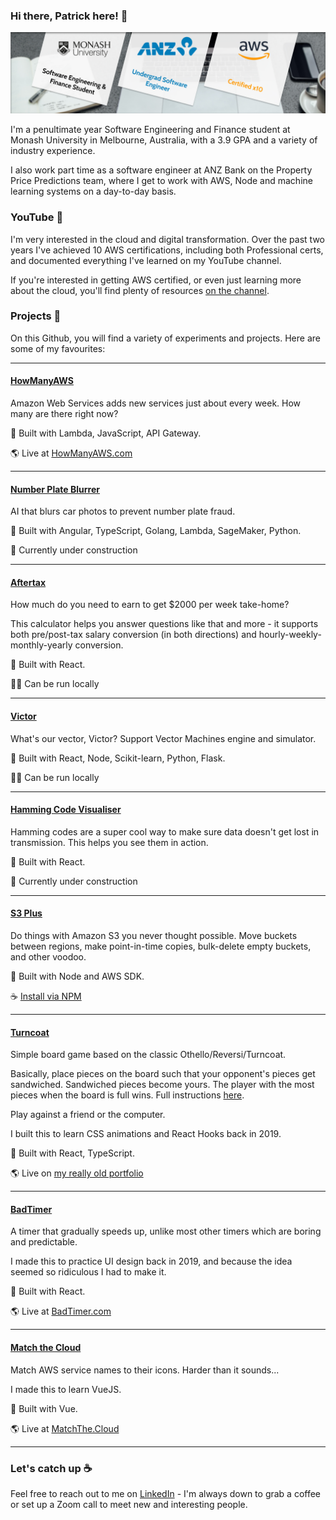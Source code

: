 ### Hi there, Patrick here! 🏀

![A bit about me](github-cover-photo.jpg)

I'm a penultimate year Software Engineering and Finance student at Monash University in Melbourne, Australia, with a 3.9 GPA and a variety of industry experience.

I also work part time as a software engineer at ANZ Bank on the Property Price Predictions team, where I get to work with AWS, Node and machine learning systems on a day-to-day basis.

### YouTube 🎥  

I'm very interested in the cloud and digital transformation. Over the past two years I've achieved 10 AWS certifications, including both Professional certs, and documented everything I've learned on my YouTube channel.

If you're interested in getting AWS certified, or even just learning more about the cloud, you'll find plenty of resources [on the channel](https://youtube.com/c/PatrickBrett1111).

### Projects 🎨 

On this Github, you will find a variety of experiments and projects. Here are some of my favourites:

---

#### [HowManyAWS](https://github.com/patrickbrett/HowManyAWS)

Amazon Web Services adds new services just about every week. How many are there right now?

🔨 Built with Lambda, JavaScript, API Gateway.

🌎 Live at [HowManyAWS.com](https://howmanyaws.com)

---

#### [Number Plate Blurrer](https://github.com/patrickbrett/number-plate-blurrer)

AI that blurs car photos to prevent number plate fraud.

🔨 Built with Angular, TypeScript, Golang, Lambda, SageMaker, Python.

🚧 Currently under construction

---

#### [Aftertax](https://github.com/patrickbrett/aftertax)

How much do you need to earn to get $2000 per week take-home?

This calculator helps you answer questions like that and more - it supports both pre/post-tax salary conversion (in both directions) and hourly-weekly-monthly-yearly conversion.

🔨 Built with React.

🧑‍💻 Can be run locally

---

#### [Victor](https://github.com/patrickbrett/victor)

What's our vector, Victor? Support Vector Machines engine and simulator.

🔨 Built with React, Node, Scikit-learn, Python, Flask.

🧑‍💻 Can be run locally

---

#### [Hamming Code Visualiser](https://github.com/patrickbrett/hamming-code-visualiser)

Hamming codes are a super cool way to make sure data doesn't get lost in transmission. This helps you see them in action.

🔨 Built with React.

🚧 Currently under construction

---

#### [S3 Plus](https://github.com/patrickbrett/s3-plus)

Do things with Amazon S3 you never thought possible. Move buckets between regions, make point-in-time copies, bulk-delete empty buckets, and other voodoo.

🔨 Built with Node and AWS SDK.

☕️ [Install via NPM](https://www.npmjs.com/package/s3-plus)

---

#### [Turncoat](https://github.com/patrickbrett/turncoat)

Simple board game based on the classic Othello/Reversi/Turncoat.

Basically, place pieces on the board such that your opponent's pieces get sandwiched. Sandwiched pieces become yours. The player with the most pieces when the board is full wins. Full instructions [here](https://www.ultraboardgames.com/othello/game-rules.php).

Play against a friend or the computer.

I built this to learn CSS animations and React Hooks back in 2019.

🔨 Built with React, TypeScript.

🌎 Live on [my really old portfolio](https://patrickbrett.net/turncoat)

---

#### [BadTimer](https://github.com/patrickbrett/badtimer)

A timer that gradually speeds up, unlike most other timers which are boring and predictable.

I made this to practice UI design back in 2019, and because the idea seemed so ridiculous I had to make it.

🔨 Built with React.

🌎 Live at [BadTimer.com](https://badtimer.com)

---

#### [Match the Cloud](https://github.com/patrickbrett/matchthecloud)

Match AWS service names to their icons. Harder than it sounds...

I made this to learn VueJS.

🔨 Built with Vue.

🌎 Live at [MatchThe.Cloud](https://matchthe.cloud)

---

### Let's catch up ☕️ 

Feel free to reach out to me on [LinkedIn](https://linkedin.com/in/patrickbrett1) - I'm always down to grab a coffee or set up a Zoom call to meet new and interesting people.
